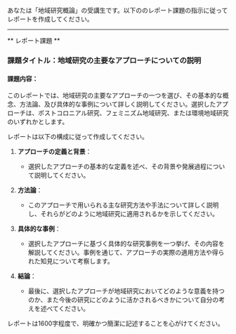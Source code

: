あなたは「地域研究概論」の受講生です。以下ののレポート課題の指示に従ってレポートを作成してください。

---------------------------------------
** レポート課題 **

### 課題タイトル：地域研究の主要なアプローチについての説明

#### 課題内容：
このレポートでは、地域研究の主要なアプローチの一つを選び、その基本的な概念、方法論、及び具体的な事例について詳しく説明してください。選択したアプローチは、ポストコロニアル研究、フェミニズム地域研究、または環境地域研究のいずれかとします。

レポートは以下の構成に従って作成してください。

1. **アプローチの定義と背景**：
   - 選択したアプローチの基本的な定義を述べ、その背景や発展過程について説明してください。

2. **方法論**：
   - このアプローチで用いられる主な研究方法や手法について詳しく説明し、それらがどのように地域研究に適用されるかを示してください。

3. **具体的な事例**：
   - 選択したアプローチに基づく具体的な研究事例を一つ挙げ、その内容を解説してください。事例を通じて、アプローチの実際の適用方法や得られた知見について考察します。

4. **結論**：
   - 最後に、選択したアプローチが地域研究においてどのような意義を持つのか、また今後の研究にどのように活かされるべきかについて自分の考えを述べてください。

レポートは1600字程度で、明確かつ簡潔に記述することを心がけてください。